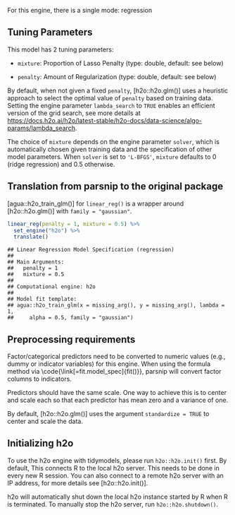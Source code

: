 


For this engine, there is a single mode: regression

## Tuning Parameters



This model has 2 tuning parameters:

- `mixture`: Proportion of Lasso Penalty (type: double, default: see below)

- `penalty`: Amount of Regularization (type: double, default: see below)


By default, when not given a fixed `penalty`, [h2o::h2o.glm()] uses a heuristic approach to select the optimal value of `penalty` based on training data. Setting the engine parameter `lambda_search` to `TRUE` enables an efficient version of the grid search, see more details at <https://docs.h2o.ai/h2o/latest-stable/h2o-docs/data-science/algo-params/lambda_search>. 

The choice of `mixture` depends on the engine parameter `solver`, which is automatically chosen given training data and the specification of other model parameters. When `solver` is set to `'L-BFGS'`, `mixture` defaults to 0 (ridge regression) and 0.5 otherwise. 

## Translation from parsnip to the original package

[agua::h2o_train_glm()] for `linear_reg()` is a wrapper around [h2o::h2o.glm()] with `family = "gaussian"`.



```r
linear_reg(penalty = 1, mixture = 0.5) %>% 
  set_engine("h2o") %>% 
  translate()
```

```
## Linear Regression Model Specification (regression)
## 
## Main Arguments:
##   penalty = 1
##   mixture = 0.5
## 
## Computational engine: h2o 
## 
## Model fit template:
## agua::h2o_train_glm(x = missing_arg(), y = missing_arg(), lambda = 1, 
##     alpha = 0.5, family = "gaussian")
```

## Preprocessing requirements


Factor/categorical predictors need to be converted to numeric values (e.g., dummy or indicator variables) for this engine. When using the formula method via \\code{\\link[=fit.model_spec]{fit()}}, parsnip will convert factor columns to indicators.


Predictors should have the same scale. One way to achieve this is to center and 
scale each so that each predictor has mean zero and a variance of one.

By default, [h2o::h2o.glm()] uses the argument `standardize = TRUE` to center and scale the data. 

## Initializing h2o 


To use the h2o engine with tidymodels, please run `h2o::h2o.init()` first. By default, This connects R to the local h2o server. This needs to be done in every new R session. You can also connect to a remote h2o server with an IP address, for more details see [h2o::h2o.init()]. 

h2o will automatically shut down the local h2o instance started by R when R is terminated. To manually stop the h2o server, run `h2o::h2o.shutdown()`. 
